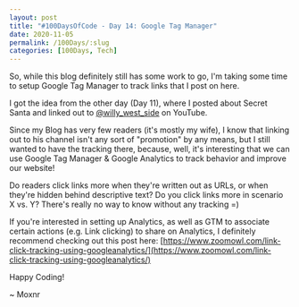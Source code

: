 ```yaml
---
layout: post
title: "#100DaysOfCode - Day 14: Google Tag Manager"
date: 2020-11-05
permalink: /100Days/:slug
categories: [100Days, Tech]
---
```


So, while this blog definitely still has some work to go, I'm taking some time to setup Google Tag Manager to track links that I post on here.

I got the idea from the other day (Day 11), where I posted about Secret Santa and linked out to [@willy_west_side](https://youtube.com/willywestside) on YouTube. 

Since my Blog has very few readers (it's mostly my wife), I know that linking out to his channel isn't any sort of "promotion" by any means, but I still wanted to have the tracking there, because, well, it's interesting that we can use Google Tag Manager & Google Analytics to track behavior and improve our website!

Do readers click links more when they're written out as URLs, or when they're hidden behind descriptive text? Do you click links more in scenario X vs. Y? There's really no way to know without any tracking =)

If you're interested in setting up Analytics, as well as GTM to associate certain actions (e.g. Link clicking) to share on Analytics, I definitely recommend checking out this post here: [https://www.zoomowl.com/link-click-tracking-using-googleanalytics/](https://www.zoomowl.com/link-click-tracking-using-googleanalytics/)


Happy Coding!

~ Moxnr
